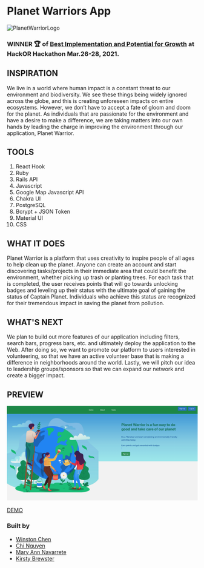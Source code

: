 
# Planet Warriors App 

![PlanetWarriorLogo](https://planetwarriors.netlify.app/static/media/planet-warrior-logo.19f43c79.png)

### **WINNER** 🏆  of [**Best Implementation and Potential for Growth**](https://devpost.com/software/planet-warrior) at HackOR Hackathon Mar.26-28, 2021. 



## INSPIRATION

We live in a world where human impact is a constant threat to our environment and biodiversity. We see these things being widely ignored across the globe, and this is creating unforeseen impacts on entire ecosystems. However, we don’t have to accept a fate of gloom and doom for the planet. As individuals that are passionate for the environment and have a desire to make a difference, we are taking matters into our own hands by leading the charge in improving the environment through our application, Planet Warrior.

## TOOLS

1. React Hook
2. Ruby
3. Rails API
4. Javascript
5. Google Map Javascript API
6. Chakra UI
7. PostgreSQL
8. Bcrypt + JSON Token
9. Material UI
10. CSS

## WHAT IT DOES

Planet Warrior is a platform that uses creativity to inspire people of all ages to help clean up the planet. Anyone can create an account and start discovering tasks/projects in their immediate area that could benefit the environment, whether picking up trash or planting trees. For each task that is completed, the user receives points that will go towards unlocking badges and leveling up their status with the ultimate goal of gaining the status of Captain Planet. Individuals who achieve this status are recognized for their tremendous impact in saving the planet from pollution.

## WHAT'S NEXT

We plan to build out more features of our application including filters, search bars, progress bars, etc. and ultimately deploy the application to the Web. After doing so, we want to promote our platform to users interested in volunteering, so that we have an active volunteer base that is making a difference in neighborhoods around the world. Lastly, we will pitch our idea to leadership groups/sponsors so that we can expand our network and create a bigger impact.


## PREVIEW


![](preview.png)



[DEMO](https://planetwarriors.netlify.app/)


### Built by 
* [Winston Chen](https://www.linkedin.com/in/winston-c/)
* [Chi Nguyen](https://www.linkedin.com/in/chi-nguyen-swe/)
* [Mary Ann Navarrete](https://www.linkedin.com/in/maryannnavarrete/)
* [Kirsty Brewster](https://www.linkedin.com/in/kirstybrewster/)
